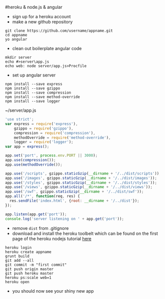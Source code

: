#heroku & node.js & angular

* sign up for a heroku account
* make a new github repository

```dos
git clone https://github.com/username/appname.git
cd appname
yo angular

```

* clean out boilerplate angular code

```dos
mkdir server
echo #>server\app.js
echo web: node server/app.js>Procfile
```
* set up angular server

```dos
npm install --save express
npm install --save gzippo
npm install --save compression
npm install --save method-override
npm install --save logger
```
~/server/app.js
```javascript
'use strict';
var express = require('express'),
    gzippo = require('gzippo'),
    compression = require('compression'),
    methodOverride = require('method-override'),
    logger = require('logger');
var app = express();

app.set('port', process.env.PORT || 3000);
app.use(compression());
app.use(methodOverride());

app.use('/scripts', gzippo.staticGzip(__dirname + '/../dist/scripts'));
app.use('/images', gzippo.staticGzip(__dirname + '/../dist/images'));
app.use('/styles', gzippo.staticGzip(__dirname + '/../dist/styles'));
app.use('/views', gzippo.staticGzip(__dirname + '/../dist/views'));
app.use('/swf', gzippo.staticGzip(__dirname + '/../dist/swf'));
app.all('/*', function(req, res) {
  res.sendFile('index.html', {root: __dirname + '/../dist'});
});  

app.listen(app.get('port'));
console.log('server listening on ' + app.get('port'));
```
* remove `dist` from .gitignore
* download and install the heroku toolbelt which can be found on the first page of the heroku nodejs tutorial [here](https://devcenter.heroku.com/articles/getting-started-with-nodejs#set-up)

```dos
heroku login
heroku create appname
grunt build
git add --all
git commit -m "first commit"
git push origin master
git push heroku master
heroku ps:scale web=1
heroku open
```
* you should now see your shiny new app